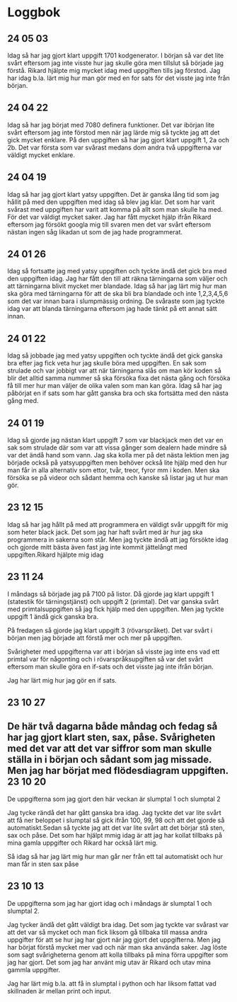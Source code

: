 Loggbok
==============

24 05 03
-------------
Idag så har jag gjort klart uppgift 1701 kodgenerator. I början så var det lite svårt eftersom jag inte visste hur jag skulle göra men tillslut så började jag förstå. Rikard hjälpte mig mycket idag med uppgiften tills jag förstod. Jag har idag b.la. lärt mig hur man gör med en for sats för det visste jag inte från början. 



24 04 22
------------
Idag så har jag börjat med 7080 definera funktioner. Det var ibörjan lite svårt eftersom jag inte förstod men när jag lärde mig så tyckte jag att det gick mycket enklare. På den uppgiften så har jag gjort klart uppgift 1, 2a och 2b. Det var första som var svårast medans dom andra två uppgifterna var väldigt mycket enklare. 


24 04 19
------------
Idag så har jag gjort klart yatsy uppgiften. Det är ganska lång tid som jag hållit på med den uppgiften med idag så blev jag klar. Det som har varit svårast med uppgiften har varit att komma på allt som man skulle ha med. För det var väldigt mycket saker. 
Jag har fått mycket hjälp ifrån Rikard eftersom jag försökt googla mig till svaren men det var svårt eftersom nästan ingen såg likadan ut som de jag hade programmerat. 

24 01 26
-------------

Idag så fortsatte jag med yatsy uppgiften och tyckte ändå det gick bra med den uppgiften idag. Jag har fått den till att räkna tärningarna som väljer och att tärningarna blivit mycket mer blandade. Idag så har jag lärt mig hur man ska göra med tärningarna för att de ska bli bra blandade och inte 1,2,3,4,5,6 som det var innan bara i slumpmässig ordning. De svåraste som jag tyckte idag var att blanda tärningarna eftersom jag hade tänkt på ett annat sätt innan. 

24 01 22
-------------

Idag så jobbade jag med yatsy uppgiften och tyckte ändå det gick ganska bra efter jag fick veta hur jag skulle böra med uppgiften. En sak som strulade och var jobbigt var att när tärningarna slås om man kör koden så blir det alltid samma nummer så ska försöka fixa det nästa gång och försöka få till mer hur man väljer de olika valen som man kan göra. Idag så har jag påbörjat en if sats som har gått ganska bra och ska fortsätta med den nästa gång med.

24 01 19
-------------

Idag så gjorde jag nästan klart uppgift 7 som var blackjack men det var en sak som strulade där som var att vissa gånger som dealern hade mindre så var det ändå hand som vann. Jag ska kolla mer på det nästa lektion men jag började också på yatsyuppgiften men behöver också lite hjälp med den hur man får in alla alternativ som ettor, tvår, treor, fyror mm i koden. 
Men ska försöka se på videor och sådant hemma och kanske så listar jag ut hur man gör.

23 12 15
-------------
Idag så har jag hållt på med att programmera en väldigt svår uppgift för mig som heter black jack. Det som jag har haft svårt med är hur jag ska programmera in sakerna som står. Men jag tyckte ändå att jag försökte idag och gjorde mitt bästa även fast jag inte kommit jättelångt med uppgiften.Rikard hjälpte mig idag 

23 11 24
-------------
I måndags så började jag på 7100 på listor. Då gjorde jag klart uppgift 1 (statestik för tärningstjänst) och uppgift 2 (primtal). Det var ganska svårt med primtalsuppgiften så jag fick hjälp med den uppgiften. Men jag tyckte uppgift 1 ändå gick ganska bra. 

På fredagen så gjorde jag klart uppgift 3 (rövarspråket). Det var svårt i början men jag började att förstå mer och mer på uppgiften. 

Svårigheter med uppgifterna var att i början så visste jag inte ens vad ett primtal var för någonting och i rövarspråksupgiften så var det svårt eftersom man skulle göra en if-sats och det visste jag inte ifrån början. 

Jag har lärt mig hur jag gör en if sats. 

23 10 27
-------------

De här två dagarna både måndag och fedag så har jag gjort klart sten, sax, påse. Svårigheten med det var att det var siffror som man skulle ställa in i början och sådant som jag missade. 
Men jag har börjat med flödesdiagram uppgiften.
23 10 20
-------------

De uppgifterna som jag gjort den här veckan är slumptal 1 och slumptal 2

Jag tycke rändå det har gått ganska bra idag. Jag tyckte det var lite svårt att få ner beloppet i slumptal så gick ifrån 100, 99, 98 och att det gjorde så automatiskt.Sedan så tyckte jag att det var lite svårt att det börjar stå sten, sax och påse. Det som har hjälpt mmig idag är att jag har kollat tillbaks på mina gamla uppgifter och Rikard har också lärt mig.

Så idag så har jag lärt mig hur man går ner från ett tal automatiskt och hur man får in sten sax påse 

23 10 13
-------------

De uppgifterna som jag har gjort idag och i måndags är slumptal 1 och slumptal 2.

Jag tycker ändå det gått väldigt bra idag. Det som jag tyckte var svårast var att det var så mycket och man fick liksom gå tillbaka till massa andra uppgifter för att se hur jag har gjort när jag gjort det uppgifterna. Men jag har börjat förstå mycket mer vad och när man ska använda saker. Jag löste som sagt svårigheterna genom att kolla tillbaks på mina förra uppgifter som jag har gjort. Det som jag har använt mig utav är Rikard och utav mina gammla uppgifter. 

Jag har lärt mig b.la. att få in slumptal i python och har liksom fattat vad skillnaden är mellan print och input. 
